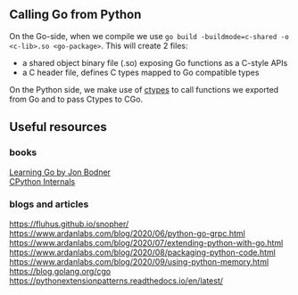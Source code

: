 ## Calling Go from Python

On the Go-side, when we compile we use `go build -buildmode=c-shared -o <c-lib>.so <go-package>`. This will create 2 files:
- a shared object binary file (.so) exposing Go functions as a C-style APIs
- a C header file, defines C types mapped to Go compatible types


On the Python side, we make use of [ctypes](https://docs.python.org/3/library/ctypes.html) to call functions we exported from Go and to pass Ctypes to CGo.

## Useful resources

### books

[Learning Go by Jon Bodner](https://www.oreilly.com/library/view/learning-go/9781492077206/) \
[CPython Internals](https://realpython.com/products/cpython-internals-book/)

### blogs and articles

https://fluhus.github.io/snopher/
https://www.ardanlabs.com/blog/2020/06/python-go-grpc.html
https://www.ardanlabs.com/blog/2020/07/extending-python-with-go.html
https://www.ardanlabs.com/blog/2020/08/packaging-python-code.html
https://www.ardanlabs.com/blog/2020/09/using-python-memory.html
https://blog.golang.org/cgo
https://pythonextensionpatterns.readthedocs.io/en/latest/
